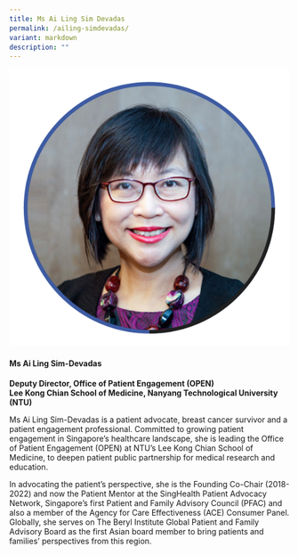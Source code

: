 ```yaml
---
title: Ms Ai Ling Sim Devadas
permalink: /ailing-simdevadas/
variant: markdown
description: ""
---
```

<div class="row">
<div class="col is-3">
<img src="/images/Speakers_AiLingSimDevadas.png">
</div>
<div class="col is-9 speaker-details">
	<h4><b>Ms Ai Ling Sim-Devadas</b></h4>
<b>Deputy Director, Office of Patient Engagement (OPEN)<br>
	Lee Kong Chian School of Medicine, Nanyang Technological University (NTU)</b>
	
<p>Ms Ai Ling Sim-Devadas is a patient advocate, breast cancer survivor and a patient engagement professional. Committed to growing patient engagement in Singapore’s healthcare landscape, she is leading the Office of Patient Engagement (OPEN) at NTU’s Lee Kong Chian School of Medicine, to deepen patient public partnership for medical research and education.<br>

In advocating the patient’s perspective, she is the Founding Co-Chair (2018-2022) and now the Patient Mentor at the SingHealth Patient Advocacy Network, Singapore’s first Patient and Family Advisory Council (PFAC) and also a member of the Agency for Care Effectiveness (ACE) Consumer Panel.  Globally, she serves on The Beryl Institute Global Patient and Family Advisory Board as the first Asian board member to bring patients and families’ perspectives from this region.
</p>
</div>
</div>